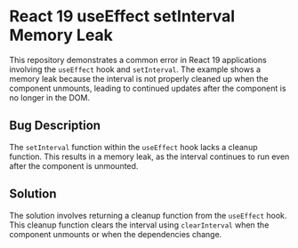 # React 19 useEffect setInterval Memory Leak

This repository demonstrates a common error in React 19 applications involving the `useEffect` hook and `setInterval`.  The example shows a memory leak because the interval is not properly cleaned up when the component unmounts, leading to continued updates after the component is no longer in the DOM.

## Bug Description
The `setInterval` function within the `useEffect` hook lacks a cleanup function.  This results in a memory leak, as the interval continues to run even after the component is unmounted.

## Solution
The solution involves returning a cleanup function from the `useEffect` hook.  This cleanup function clears the interval using `clearInterval` when the component unmounts or when the dependencies change.